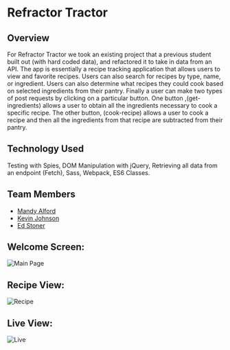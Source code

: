 # Refractor Tractor


## Overview

For Refractor Tractor we took an existing project that a previous student built out (with hard coded data), and refactored it to take in data from an API. The app is essentially a recipe tracking application that allows users to view and favorite recipes. Users can also search for recipes by type, name, or ingredient. Users can also determine what recipes they could cook based on selected ingredients from their pantry. Finally a user can make two types of post requests by clicking on a particular button. One button ,(get-ingredients) allows a user to obtain all the ingredients necessary to cook a specific recipe. The other button, (cook-recipe) allows a user to cook a recipe and then all the ingredients from that recipe are subtracted from their pantry.


## Technology Used

Testing with Spies, DOM Manipulation with jQuery, Retrieving all data from an endpoint (Fetch), Sass, Webpack, ES6 Classes.


## Team Members
* [Mandy Alford](https://github.com/MandyAlford)
* [Kevin Johnson](https://github.com/KevDev90)
* [Ed Stoner](https://github.com/edlsto)


## Welcome Screen:
![Main Page](https://user-images.githubusercontent.com/49801538/75312435-1fd89080-5817-11ea-9463-36180b337ab0.png)

## Recipe View:
![Recipe](https://user-images.githubusercontent.com/49801538/75312578-970e2480-5817-11ea-8d08-3dea38d1a47a.png)

## Live View:
![Live](https://media.giphy.com/media/mBLO3pSdQ8qJU1o9YM/giphy.gif)
